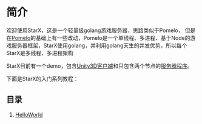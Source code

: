 # 简介

欢迎使用StarX，这是一个轻量级golang游戏服务器，思路类似于Pomelo，
但是在[Pomelo](https://github.com/netease/pomelo)的基础上有一些改动，Pomelo是一个单线程、多进程、基于Node的游戏服务器框架，StarX使用golang，并利用golang天生的并发优势，所以每个StarX是多线程、多进程架构

StarX目前有一个demo，包含[Unity3D客户端](https://github.com/chrislonng/starx-demo-unity)和只包含两个节点的[服务器程序](https://github.com/chrislonng/starx-demo-server)。

下面是StarX的入门系列教程：

## 目录

1. [HelloWorld](./Get-Start.md)